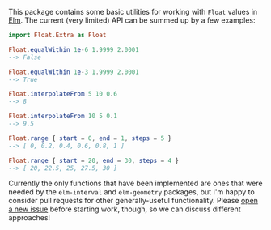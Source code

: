 This package contains some basic utilities for working with `Float` values in
[Elm](http://elm-lang.org). The current (very limited) API can be summed up by a
few examples:

```elm
import Float.Extra as Float

Float.equalWithin 1e-6 1.9999 2.0001
--> False

Float.equalWithin 1e-3 1.9999 2.0001
--> True

Float.interpolateFrom 5 10 0.6
--> 8

Float.interpolateFrom 10 5 0.1
--> 9.5

Float.range { start = 0, end = 1, steps = 5 }
--> [ 0, 0.2, 0.4, 0.6, 0.8, 1 ]

Float.range { start = 20, end = 30, steps = 4 }
--> [ 20, 22.5, 25, 27.5, 30 ]
```

Currently the only functions that have been implemented are ones that were
needed by the `elm-interval` and `elm-geometry` packages, but I'm happy to
consider pull requests for other generally-useful functionality. Please
[open a new issue](https://github.com/ianmackenzie/elm-float-extra/issues)
before starting work, though, so we can discuss different approaches!
